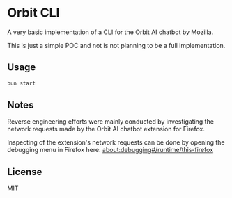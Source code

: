 # Orbit CLI

A very basic implementation of a CLI for the Orbit AI chatbot by Mozilla.

This is just a simple POC and not is not planning to be a full implementation.

## Usage

```bash
bun start
```

## Notes

Reverse engineering efforts were mainly conducted by investigating the network requests made by the Orbit AI chatbot extension for Firefox.

Inspecting of the extension's network requests can be done by opening the debugging menu in Firefox here: [about:debugging#/runtime/this-firefox](about:debugging#/runtime/this-firefox)

## License

MIT
